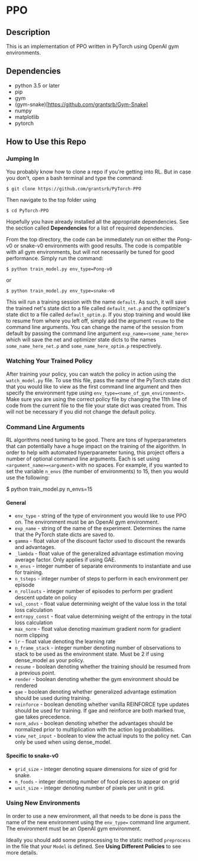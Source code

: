 # PPO

## Description
This is an implementation of PPO written in PyTorch using OpenAI gym environments.

## Dependencies
- python 3.5 or later
- pip
- gym
- (gym-snake)[https://github.com/grantsrb/Gym-Snake]
- numpy
- matplotlib
- pytorch

## How to Use this Repo

### Jumping In
You probably know how to clone a repo if you're getting into RL. But in case you don't, open a bash terminal and type the command:

    $ git clone https://github.com/grantsrb/PyTorch-PPO

Then navigate to the top folder using

    $ cd PyTorch-PPO

Hopefully you have already installed all the appropriate dependencies. See the section called **Dependencies** for a list of required dependencies.

From the top directory, the code can be immediately run on either the Pong-v0 or snake-v0 environments with good results. The code is compatible with all gym environments, but will not necessarily be tuned for good performance. Simply run the command:

    $ python train_model.py env_type=Pong-v0

or

    $ python train_model.py env_type=snake-v0

This will run a training session with the name `default`. As such, it will save the trained net's state dict to a file called `default_net.p` and the optimizer's state dict to a file called `default_optim.p`. If you stop training and would like to resume from where you left off, simply add the argument `resume` to the command line arguments. You can change the name of the session from default by passing the command line argument `exp_name=<some_name_here>` which will save the net and optimizer state dicts to the names `some_name_here_net.p` and `some_name_here_optim.p` respectively.

### Watching Your Trained Policy
After training your policy, you can watch the policy in action using the `watch_model.py` file. To use this file, pass the name of the PyTorch state dict that you would like to view as the first command line argument and then specify the environment type using `env_type=<name_of_gym_environment>`. Make sure you are using the correct policy file by changing the 11th line of code from the current file to the file your state dict was created from. This will not be necessary if you did not change the default policy.

### Command Line Arguments
RL algorithms need tuning to be good. There are tons of hyperparameters that can potentially have a huge impact on the training of the algorithm. In order to help with automated hyperparameter tuning, this project offers a number of optional command line arguments. Each is set using `<argument_name>=<argument>` with no spaces. For example, if you wanted to set the variable `n_envs` (the number of environments) to 15, then you would use the following:

  $ python train_model.py n_envs=15

#### General
* `env_type` - string of the type of environment you would like to use PPO on. The environment must be an OpenAI gym environment.
* `exp_name` - string of the name of the experiment. Determines the name that the PyTorch state dicts are saved to.
* `gamma` - float value of the discount factor used to discount the rewards and advantages.
* `_lambda` - float value of the generalized advantage estimation moving average factor. Only applies if using GAE.
* `n_envs` - integer number of separate environments to instantiate and use for training.
* `n_tsteps` - integer number of steps to perform in each environment per episode
* `n_rollouts` - integer number of episodes to perform per gradient descent update on policy
* `val_const` - float value determining weight of the value loss in the total loss calculation
* `entropy_const` - float value determining weight of the entropy in the total loss calculation
* `max_norm` - float value denoting maximum gradient norm for gradient norm clipping
* `lr` - float value denoting the learning rate
* `n_frame_stack` - integer number denoting number of observations to stack to be used as the environment state. Must be 2 if using dense_model as your policy.
* `resume` - boolean denoting whether the training should be resumed from a previous point.
* `render` - boolean denoting whether the gym environment should be rendered
* `gae` - boolean denoting whether generalized advantage estimation should be used during training.
* `reinforce` - boolean denoting whether vanilla REINFORCE type updates should be used for training. If gae and reinforce are both marked true, gae takes precedence.
* `norm_advs` - boolean denoting whether the advantages should be normalized prior to multiplication with the action log probabilities.
* `view_net_input` - boolean to view the actual inputs to the policy net. Can only be used when using dense_model.

#### Specific to snake-v0
* `grid_size` - integer denoting square dimensions for size of grid for snake.
* `n_foods` - integer denoting number of food pieces to appear on grid
* `unit_size` - integer denoting number of pixels per unit in grid.

### Using New Environments
In order to use a new environment, all that needs to be done is pass the name of the new environment using the `env_type=` command line argument. The environment must be an OpenAI gym environment.

Ideally you should add some preprocessing to the static method `preprocess` in the file that your `Model` is defined. See **Using Different Policies** to see more details.

